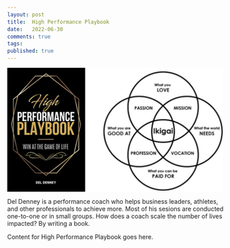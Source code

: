 ```yaml
---
layout: post
title:  High Performance Playbook
date:   2022-06-30
comments: true
tags: 
published: true
---
```


<img src="/images/ikigai_high_performance_playbook_del_denney.jpg" align="center" width="500" padding="20" alt="Ikigai and the High Performance Playbook by Del Denney" title="Ikigai and the High Performance Playbook by Del Denney" /> 

Del Denney is a performance coach who helps business leaders, athletes, and other professionals to achieve more. Most of his sesions are conducted one-to-one or in small groups. How does a coach scale the number of lives impacted? By writing a book. 

<!--more-->

Content for High Performance Playbook goes here.
 
